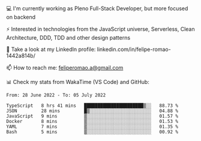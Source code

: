 💻 I'm currently working as Pleno Full-Stack Developer, but more focused on backend

⚡ Interested in technologies from the JavaScript universe, Serverless, Clean Architecture, DDD, TDD and other design patterns

👥 Take a look at my LinkedIn profile: linkedin.com/in/felipe-romao-1442a814b/

📫 How to reach me: feliperomao.a@gmail.com

📊 Check my stats from WakaTime (VS Code) and GitHub:

<!--START_SECTION:waka-->

```text
From: 28 June 2022 - To: 05 July 2022

TypeScript   8 hrs 41 mins   ██████████████████████▒░░   88.73 %
JSON         28 mins         █▒░░░░░░░░░░░░░░░░░░░░░░░   04.88 %
JavaScript   9 mins          ▒░░░░░░░░░░░░░░░░░░░░░░░░   01.57 %
Docker       8 mins          ▒░░░░░░░░░░░░░░░░░░░░░░░░   01.53 %
YAML         7 mins          ▒░░░░░░░░░░░░░░░░░░░░░░░░   01.35 %
Bash         5 mins          ▒░░░░░░░░░░░░░░░░░░░░░░░░   00.92 %
```

<!--END_SECTION:waka-->
